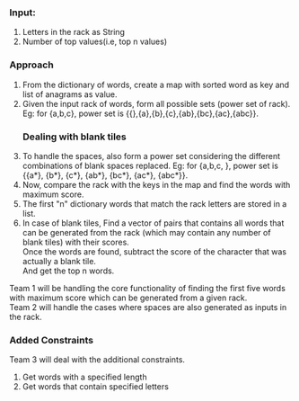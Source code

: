 <h3>Input:</h3>
<ol>
<li>Letters in the rack as String</li>
<li>Number of top values(i.e, top n values) </li>
</ol>

<h3>Approach</h3>
<ol>
<li>From the dictionary of words, create a map with sorted word as key and list of anagrams as value.</li>
<li>Given the input rack of words, form all possible sets (power set of rack). Eg: for {a,b,c}, power set is {{},{a},{b},{c},{ab},{bc},{ac},{abc}}.</li>
<h3>Dealing with blank tiles</h3>
<li>To handle the spaces, also form a power set considering the different combinations of blank spaces replaced. Eg: for {a,b,c, }, power set is
{{a*}, {b*}, {c*}, {ab*}, {bc*}, {ac*}, {abc*}}.</li>
<li>Now, compare the rack with the keys in the map and find the words with maximum score.</li>
<li>The first "n" dictionary words that match the rack letters are stored in a list.</li>
<li>In case of blank tiles, Find a vector of pairs that contains all words that can be generated from the rack (which may contain any number of blank tiles) with their scores.<br />
Once the words are found, subtract the score of the character that was actually a blank tile.<br />
And  get the top n words.<br /></li>
</ol>

Team 1 will be handling the core functionality of finding the first five words with maximum score which can be generated from a given rack.<br />
Team 2 will handle the cases where spaces are also generated as inputs in the rack.


<h3>Added Constraints</h3>
Team 3 will deal with the additional constraints. <br/>
<ol>
<li>Get words with a specified length</li>
<li>Get words that contain specified letters</li>
</ol>
